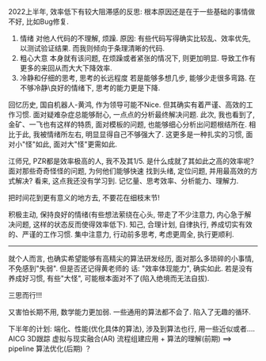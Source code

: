 2022上半年, 效率低下有较大阻滞感的反思:
根本原因还是在于一些基础的事情做不好, 比如Bug修复.

1. 情绪
    对他人代码的不理解, 烦躁. 原因: 有些代码写得确实比较乱、效率优先, 以测试验证结果. 而我则倾向于条理清晰的代码.
2. 粗心大意
    本身就有该问题, 在烦躁或者紧张的情况下, 则更加明显. 导致工作有更多的来回从而大大下降效率.
3. 冷静和仔细的思考, 思考的长远程度
    若是能够多想几步, 能够少走很多弯路. 在不够冷静\良好的情绪下, 思考的能力更是下降.

回忆历史, 国自机器人-黄鸿, 作为领导可能不Nice. 但其确实有着严谨、高效的工作习惯. 面对疑难杂症总能够耐心, 
一点点的分析最终解决问题. 此次, 我也看到了, 金矿、一飞也有这样的特质, 面对模板的问题, 也能够细心分析出问题根结所在.
相比于此, 我被情绪所左右, 明显显得自己不够强大了. 这更多是一种扎实的习惯, 面对小"怪"如此, 面对大"怪"更需如此.

江师兄, PZR都是效率极高的人, 我不及其1/5. 是什么成就了其如此之高的效率呢? 面对那些奇奇怪怪的问题, 为何他们能够快速
找到头绪, 定位问题, 并用最高效的方式解决? 看来, 这点我还没有学习到. 记忆量、思考效率、分析能力、理解力.

把时间花到更有意义的地方去, 不要花在细枝末节!

积极主动, 保持良好的情绪(有些想法萦绕在心头, 带走了不少注意力, 内心急于解决问题, 这样的状态反而使得效率低下). 
知己, 合理计划, 自律执行, 养成切实有效的、严谨的工作习惯. 集中注意力, 行动前多思考, 考虑更周全, 执行更顺利.

----------------------------------------------------------------------------------------------------

就个人而言, 也确实希望能够有高精尖的算法研发经历, 面对那么多琐碎的小事情, 不免感到"失弱". 但是否还记得黄老师的
话: "效率体现能力", 确实如此. 若是没有养成好习惯, 有些"大怪", 可能根本面对不了(陷入绝境而无法自拔). 

三思而行!!!

又害怕长期不用, 数学能力更加弱. 一些通用的算法都不会了. 陷入了无趣的循环.

下半年的计划:
    端化、性能(优化具体的算法), 涉及到算法也行, 用一些近似或者....
    AICG 3D跟踪 虚拟与现实融合(AR) 流程组建应用 + 算法的理解(前期) ==> pipeline 算法优化(后期) ？
